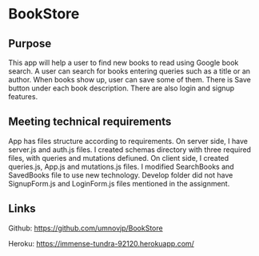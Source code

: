 # BookStore
## Purpose
This app will help a user to find new books to read using Google book search. A user can search for books entering queries such as a title or an author. When books show up, user can save some of them. There is Save button under each book description. There are also login and signup features. 
## Meeting technical requirements
App has files structure according to requirements. On server side, I have server.js and auth.js files. I created schemas directory with three required files, with queries and mutations defiuned. On client side, I created queries.js, App.js and mutations.js files. I modified SearchBooks and SavedBooks file to use new technology. Develop folder did not have SignupForm.js and LoginForm.js files mentioned in the assignment. 

## Links
Github: https://github.com/umnovjp/BookStore

Heroku: https://immense-tundra-92120.herokuapp.com/

